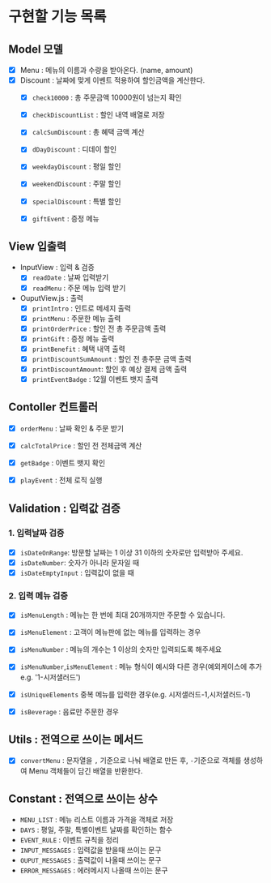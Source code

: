 # 구현할 기능 목록

## Model 모델

- [x] Menu : 메뉴의 이름과 수량을 받아온다. (name, amount)
- [x] Discount : 날짜에 맞게 이벤트 적용하여 할인금액을 계산한다.
    - [x] `check10000` : 총 주문금액 10000원이 넘는지 확인
    - [x] `checkDiscountList` : 할인 내역 배열로 저장
    - [x] `calcSumDiscount` : 총 혜택 금액 계산
    - [x] `dDayDiscount` : 디데이 할인
    - [x] `weekdayDiscount` : 평일 할인
    - [x] `weekendDiscount` : 주말 할인
    - [x] `specialDiscount` : 특별 할인
    - [x] `giftEvent` : 증정 메뉴 


## View 입출력

- InputView : 입력 & 검증
    - [x] `readDate` : 날짜 입력받기
    - [x] `readMenu` : 주문 메뉴 입력 받기

- OuputView.js : 출력
    - [x] `printIntro` : 인트로 메세지 출력
    - [x] `printMenu` : 주문한 메뉴 출력
    - [x] `printOrderPrice` : 할인 전 총 주문금액 출력
    - [x] `printGift` : 증정 메뉴 출력
    - [x] `printBenefit` : 혜택 내역 출력
    - [x] `printDiscountSumAmount` : 할인 전 총주문 금액 출력
    - [x] `printDiscountAmount`: 할인 후 예상 결제 금액 출력
    - [x] `printEventBadge` : 12월 이벤트 뱃지 출력

## Contoller 컨트롤러
- [x] `orderMenu` : 날짜 확인 & 주문 받기
- [x] `calcTotalPrice` : 할인 전 전체금액 계산
- [x] `getBadge` : 이벤트 뱃지 확인
- [x] `playEvent` : 전체 로직 실행


## Validation : 입력값 검증

### 1. 입력날짜 검증
- [x] `isDateOnRange`: 방문할 날짜는 1 이상 31 이하의 숫자로만 입력받아 주세요.
- [x] `isDateNumber`: 숫자가 아니라 문자일 때
- [x] `isDateEmptyInput` : 입력값이 없을 때

### 2. 입력 메뉴 검증
- [x] `isMenuLength` : 메뉴는 한 번에 최대 20개까지만 주문할 수 있습니다.  
- [x] `isMenuElement` : 고객이 메뉴판에 없는 메뉴를 입력하는 경우
- [x] `isMenuNumber` : 메뉴의 개수는 1 이상의 숫자만 입력되도록 해주세요
- [x] `isMenuNumber`,`isMenuElement` : 메뉴 형식이 예시와 다른 경우(예외케이스에 추가 e.g. '1-시저샐러드')
- [x] `isUniqueElements` 중복 메뉴를 입력한 경우(e.g. 시저샐러드-1,시저샐러드-1)
- [x] `isBeverage` : 음료만 주문한 경우


## Utils : 전역으로 쓰이는 메서드
- [x] `convertMenu` : 문자열을 `,` 기준으로 나눠 배열로 만든 후, `-`기준으로 객체를 생성하여 Menu 객체들이 담긴 배열을 반환한다.

## Constant : 전역으로 쓰이는 상수
- `MENU_LIST` : 메뉴 리스트 이름과 가격을 객체로 저장
- `DAYS` : 평일, 주말, 특별이벤트 날짜를 확인하는 함수
- `EVENT_RULE` : 이벤트 규칙을 정리
- `INPUT_MESSAGES` : 입력값을 받을때 쓰이는 문구
- `OUPUT_MESSAGES` : 출력값이 나올때 쓰이는 문구
- `ERROR_MESSAGES` : 에러메시지 나올때 쓰이는 문구

 